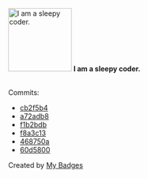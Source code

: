 <img src="https://my-badges.github.io/my-badges/sleepy-coder.png" alt="I am a sleepy coder." title="I am a sleepy coder." width="128">
<strong>I am a sleepy coder.</strong>
<br><br>

Commits:

- <a href="https://github.com/wcrum/image-shift/commit/cb2f5b4e437798c5550abc1f764d95e66fd0e5b3">cb2f5b4</a>
- <a href="https://github.com/wcrum/archivista/commit/a72adb868cf0240dfef867aebaa6e082691bc22b">a72adb8</a>
- <a href="https://github.com/wcrum/archivista/commit/f1b2bdb4063bcfda5447c212245d365a7931f55c">f1b2bdb</a>
- <a href="https://github.com/wcrum/archivista/commit/f8a3c13a2b7489ea66c8817380e92cf22a08982e">f8a3c13</a>
- <a href="https://github.com/wcrum/archivista/commit/468750a1f2fc253d1b42820597c0b29bad2e1747">468750a</a>
- <a href="https://github.com/wcrum/archivista/commit/60d58009fc30c976e03b6a82d6b98bf489bd7aba">60d5800</a>


Created by <a href="https://github.com/my-badges/my-badges">My Badges</a>